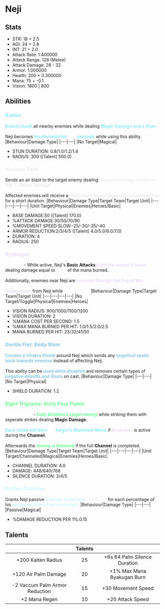 # Neji
## Stats
- STR: 18 + 2.5
- AGI: 24 + 2.8
- INT: 21 + 2.0
- Attack Rate: 1.400000
- Attack Range: 128 (Melee)
- Attack Damage: 28 - 32
- Armor: 1.000000
- Health: 200 + 0.300000
- Mana: 75 + -0.1
- Vision: 1800 | 800
## Abilities
### <b><font color='#8DECFF'>Kaiten</font></b>
<b><font color='#8DECFF'>Knocks back</font></b> all nearby enemies while dealing <b><font color='#8DECFF'>Magic Damage and a Stun.</font></b> <br><br> Neji becomes <b><font color='#8DECFF'>Invulnerable for</font></b> <b><font color='#FFFFFF'>0.4</font></b> <b><font color='#8DECFF'>seconds</font></b> while using this ability.
|Behaviour|Damage Type|
|---|---|
|No Target|Magical|

- STUN DURATION: 0.8/1.0/1.2/1.4
- RADIUS: 300 ([Talent] 500.0)
### <b><font color='#ECECEC'>Vacuum Palm</font></b>
Sends an air blast to the target enemy dealing <font color='#ECECEC'><b>Physical Damage based on Neji's Attack Damage.</b></font> <br><br> Affected enemies will receive a <b><font color='#ECECEC'>Movement Speed Slow and reduced Armor</font></b> for a short duration.
|Behaviour|Damage Type|Target Team|Target Unit|
|---|---|---|---|
|Unit Target|Physical|Enemies|Heroes/Basic|

- BASE DAMAGE:50 ([Talent] 170.0)
- %ATTACK DAMAGE:30/50/70/90
- %MOVEMENT SPEED SLOW:-25/-30/-35/-40
- ARMOR REDUCTION:2/3/4/5 ([Talent] 4.0/5.0/6.0/7.0)
- DURATION: 4
- RADIUS: 250
### <b><font color='#EBDDFF'>Byakugan</font></b>
<b><font color='#FFFFFF'>TOGGLE</font></b> - While active, Neji's <b>Basic Attacks</b> <b><font color='#EBDDFF'>burn the enemy's mana</font></b> dealing damage equal to <b><font color='#FFFFFF'>50%</font></b> of the mana burned. <br><br> Additionally, enemies near Neji are <b><font color='#EBDDFF'>revealed through the Fog of War.</font></b> <br><br> <b><font color='#EBDDFF'>Drains mana</font></b> from Neji while <b><font color='#FFFFFF'>Toggled On.</font></b>
|Behaviour|Damage Type|Target Team|Target Unit|
|---|---|---|---|
|No Target/Toggle|Physical|Enemies|Heroes|

- VISION RADIUS: 900/1000/1100/1200
- VISION DURATION: 2
- %MANA COST PER SECOND: 1.5
- %MAX MANA BURNED PER HIT: 1.0/1.5/2.0/2.5
- MANA BURNED PER HIT: 23/32/41/50
### <b><font color='#87c8e8'>Gentle Fist: Body Blow</font></b>
<b><font color='#87c8e8'>Creates a Chakra Shield</font></b> around Neji which sends any <b><font color='#87c8e8'>targetted spells back towards enemies</font></b> instead of affecting Neji. <br><br> This ability can be <b><font color='#87c8e8'>used while disabled</font></b> and removes certain types of <b><font color='#87c8e8'>negative debuffs and Stuns</font></b> on cast.
|Behaviour|Damage Type|
|---|---|
|No Target|Physical|

- SHIELD DURATION: 1.2
### <b><font color='#6DFF93'>Eight Trigrams: Sixty Four Palms</font></b>
<b><font color='#FFFFFF'>CHANNELED</font></b> - <b><font color='#6DFF93'>Fully disables a target enemy</font></b> while striking them with <b><font color='#FFFFFF'>64</font></b> seperate strikes dealing <b>Magic Damage.</b> <br><br> <b><font color='#8DECFF'>Each strike will burn </font></b><b><font color='#FFFFFF'>1%</font></b> <b><font color='#8DECFF'>target's Maximum Mana</font></b> if <b><font color='#EBDDFF'>Byakugan</font></b> is active during the <b>Channel.</b> <br><br> Afterwards the <b><font color='#6DFF93'>enemy is Silenced</font></b> if the full <b>Channel</b> is completed.
|Behaviour|Damage Type|Target Team|Target Unit|
|---|---|---|---|
|Unit Target/Channeled|Magical|Enemies|Heroes/Basic|

- CHANNEL DURATION: 4.0
- DAMAGE: 448/640/768
- SILENCE DURATION: 3/4/5
### <b><font color='#d1f7ff'>Perfect Defense</font></b>
Grants Neji passive <b><font color='#d1f7ff'>Damage Reduction</font></b> <b><font color='#F7F7F7'>(+0.01% )</font></b> for each percentage of his <b><font color='#d1f7ff'>maximum Mana Pool remaining.</font></b>
|Behaviour|Damage Type|
|---|---|
|Passive|Magical|

- %DAMAGE REDUCTION PER 1%:0.15
## Talents
| | Talents | |
| :---: | :---: | :---: |
| +200 Kaiten Radius | 25 | +6s 64 Palm Silence Duration |
| +120 Air Palm Damage | 20 | +1% Max Mana Byakugan Burn |
| -2 Vaccum Palm Armor Reduction | 15 | +30 Movement Speed |
| +2 Mana Regen | 10 | +20 Attack Speed |
